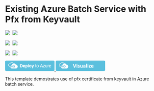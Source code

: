 # Existing Azure Batch Service with Pfx from Keyvault

<IMG SRC="https://azurequickstartsservice.blob.core.windows.net/badges/101-batch-with-keyvault-pfx-password/PublicLastTestDate.svg" />&nbsp;
<IMG SRC="https://azurequickstartsservice.blob.core.windows.net/badges/101-batch-with-keyvault-pfx-password/PublicDeployment.svg" />&nbsp;

<IMG SRC="https://azurequickstartsservice.blob.core.windows.net/badges/101-batch-with-keyvault-pfx-password/FairfaxLastTestDate.svg" />&nbsp;
<IMG SRC="https://azurequickstartsservice.blob.core.windows.net/badges/101-batch-with-keyvault-pfx-password/FairfaxDeployment.svg" />&nbsp;

<IMG SRC="https://azurequickstartsservice.blob.core.windows.net/badges/101-batch-with-keyvault-pfx-password/BestPracticeResult.svg" />&nbsp;
<IMG SRC="https://azurequickstartsservice.blob.core.windows.net/badges/101-batch-with-keyvault-pfx-password/CredScanResult.svg" />&nbsp;

<a href="https://portal.azure.com/#create/Microsoft.Template/uri/https%3A%2F%2Fraw.githubusercontent.com%2Fazure%2Fazure-quickstart-templates%2Fmaster%2F101-batch-with-keyvault-pfx-password%2Fazuredeploy.json" target="_blank">
    <img src="https://raw.githubusercontent.com/Azure/azure-quickstart-templates/master/1-CONTRIBUTION-GUIDE/images/deploytoazure.png" />
</a>
<a href="http://armviz.io/#/?load=https%3A%2F%2Fraw.githubusercontent.com%2FAzure%2Fazure-quickstart-templates%2Fmaster%2F101-batch-with-keyvault-pfx-password%2Fazuredeploy.json" target="_blank">
    <img src="https://raw.githubusercontent.com/Azure/azure-quickstart-templates/master/1-CONTRIBUTION-GUIDE/images/visualizebutton.png" />
</a>

This template demostrates use of pfx certificate from keyvault in Azure batch service.
